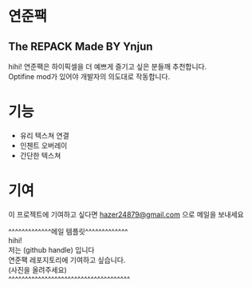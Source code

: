 # 연준팩
## The REPACK Made BY Ynjun
hihi!
연준팩은 하이픽셀을 더 예쁘게 즐기고 싶은 분들깨 추천합니다.</br>
Optifine mod가 있어야 개발자의 의도대로 작동합니다.

# 기능
- 유리 텍스쳐 연결
- 인첸트 오버레이
- 간단한 텍스쳐
# 기여
이 프로젝트에 기여하고 싶다면 hazer24879@gmail.com 으로 메일을 보내세요

^^^^^^^^^^^^^메일 템플릿^^^^^^^^^^^^^</br>
hihi!</br>
저는 (github handle) 입니다</br>
연준팩 레포지토리에 기여하고 싶습니다.</br>
(사진을 올려주세요)</br>
^^^^^^^^^^^^^^^^^^^^^^^^^^^^^^^^^^^^^
